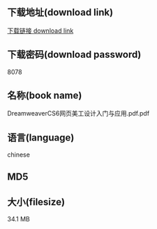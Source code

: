 ## 下载地址(download link)
[下载链接 download link](https://tutu365.netlify.app/?s=DreamweaverCS6%E7%BD%91%E9%A1%B5%E7%BE%8E%E5%B7%A5%E8%AE%BE%E8%AE%A1%E5%85%A5%E9%97%A8%E4%B8%8E%E5%BA%94%E7%94%A8.pdf)

## 下载密码(download password)
8078

## 名称(book name)
DreamweaverCS6网页美工设计入门与应用.pdf.pdf

## 语言(language)
chinese

## MD5


## 大小(filesize)
34.1 MB

